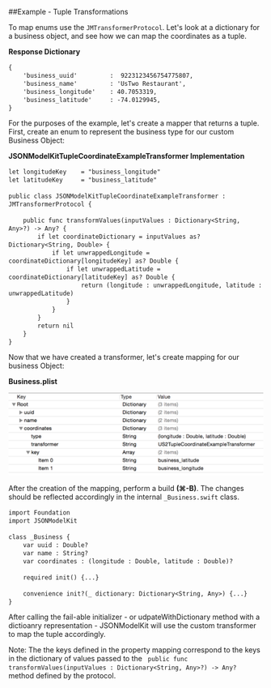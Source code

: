 ##Example - Tuple Transformations

To map enums use the `JMTransformerProtocol`. Let's look at a dictionary for a business object, and see how we can map the coordinates as a tuple.

**Response Dictionary**

```
{
	'business_uuid'  	 	:  9223123456754775807,
	'business_name'  		: 'UsTwo Restaurant',
	'business_longitude'  	: 40.7053319,
	'business_latitude'   	: -74.0129945,
}
```

For the purposes of the example, let's create a mapper that returns a tuple. First, create an enum to represent the business type for our custom Business Object:


**JSONModelKitTupleCoordinateExampleTransformer Implementation**

```
let longitudeKey    = "business_longitude"
let latitudeKey     = "business_latitude"

public class JSONModelKitTupleCoordinateExampleTransformer : JMTransformerProtocol {

    public func transformValues(inputValues : Dictionary<String, Any>?) -> Any? {
        if let coordinateDictionary = inputValues as? Dictionary<String, Double> {
            if let unwrappedLongitude = coordinateDictionary[longitudeKey] as? Double {
                if let unwrappedLatitude = coordinateDictionary[latitudeKey] as? Double {
                    return (longitude : unwrappedLongitude, latitude : unwrappedLatitude)
                }
            }
        }
        return nil
    }
}
```

Now that we have created a transformer, let's create mapping for our business Object:

**Business.plist**
<br/>

![alt tag](/documentation/readme_assets/tuple_mapping_example.png?raw=true)
<br/>

After the creation of the mapping, perform a build **(⌘-B)**. The changes should be reflected accordingly in the internal `_Business.swift` class.

```
import Foundation
import JSONModelKit

class _Business {
	var uuid : Double?
	var name : String?
	var coordinates : (longitude : Double, latitude : Double)?

 	required init() {...}

 	convenience init?(_ dictionary: Dictionary<String, Any>) {...}
}
```

After calling the fail-able initializer - or udpateWithDictionary method with a dictioanry representation - JSONModelKit will use the custom transformer to map the tuple accordingly.

Note: The the keys defined in the property mapping correspond to the keys in the dictionary of values passed to the ` public func transformValues(inputValues : Dictionary<String, Any>?) -> Any?` method defined by the protocol.
